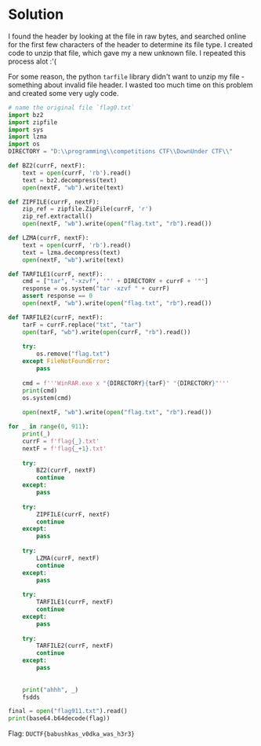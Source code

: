 # Solution
I found the header by looking at the file in raw bytes, and searched online for the first few characters of the header to determine its file type. I created code to unzip that file, which gave my a new unknown file. I repeated this process alot :'(

For some reason, the python `tarfile` library didn't want to unzip my file - something about invalid file header. I wasted too much time on this problem and created some very ugly code.

```python
# name the original file `flag0.txt`
import bz2
import zipfile
import sys
import lzma
import os
DIRECTORY = "D:\\programming\\competitions CTF\\DownUnder CTF\\"

def BZ2(currF, nextF):
    text = open(currF, 'rb').read()
    text = bz2.decompress(text)
    open(nextF, "wb").write(text)

def ZIPFILE(currF, nextF):
    zip_ref = zipfile.ZipFile(currF, 'r')
    zip_ref.extractall()
    open(nextF, "wb").write(open("flag.txt", "rb").read())

def LZMA(currF, nextF):
    text = open(currF, 'rb').read()
    text = lzma.decompress(text)
    open(nextF, "wb").write(text)

def TARFILE1(currF, nextF):
    cmd = ["tar", "-xzvf", '"' + DIRECTORY + currF + '"']
    response = os.system("tar -xzvf " + currF)
    assert response == 0
    open(nextF, "wb").write(open("flag.txt", "rb").read())

def TARFILE2(currF, nextF):
    tarF = currF.replace("txt", "tar")
    open(tarF, "wb").write(open(currF, "rb").read())
    
    try:
        os.remove("flag.txt")
    except FileNotFoundError:
        pass
    
    cmd = f'''WinRAR.exe x "{DIRECTORY}{tarF}" "{DIRECTORY}"'''
    print(cmd)
    os.system(cmd)
    
    open(nextF, "wb").write(open("flag.txt", "rb").read())

for _ in range(0, 911):
    print(_)
    currF = f'flag{_}.txt'
    nextF = f'flag{_+1}.txt'
    
    try:
        BZ2(currF, nextF)
        continue
    except:
        pass
    
    try:
        ZIPFILE(currF, nextF)
        continue
    except:
        pass
    
    try:
        LZMA(currF, nextF)
        continue
    except:
        pass
    
    try:
        TARFILE1(currF, nextF)
        continue
    except:
        pass
    
    try:
        TARFILE2(currF, nextF)
        continue
    except:
        pass
    
    
    print("ahhh", _)
    fsdds

final = open("flag911.txt").read()
print(base64.b64decode(flag))
```


Flag: `DUCTF{babushkas_v0dka_was_h3r3}`
